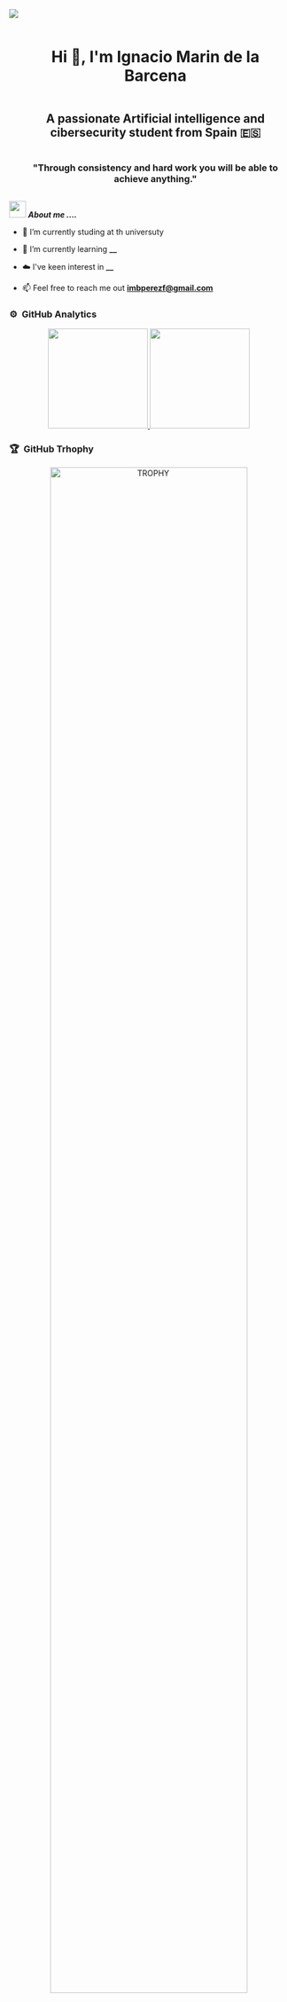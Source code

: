 <!--horizontal divider(gradiant)-->
<img src="https://user-images.githubusercontent.com/73097560/115834477-dbab4500-a447-11eb-908a-139a6edaec5c.gif">

<!--h1 without bottom border-->
<div id="user-content-toc">
  <ul align="center">
    <summary><h1 style="display: inline-block">Hi 👋, I'm Ignacio Marin de la Barcena</h1></summary>
    <h2 align="center">A passionate Artificial intelligence and cibersecurity student from Spain &#127466;&#127480</h2>
  </ul>
</div>

<!--h2 without bottom border-->
<div id="user-content-toc">
  <ul align="center">
    <summary><h3 style="display: inline-block">"Through consistency and hard work you will be able to achieve anything."</h3></summary>
  </ul>
</div>

<!--Intro start-->
<img src="https://media.giphy.com/media/iY8CRBdQXODJSCERIr/giphy.gif" width="30px">&nbsp;***About me ....***
- 🔭 I’m currently studing at th universuty

- 🌱 I’m currently learning **__**
- ☁️ I've keen interest in **__**

- 📫 Feel free to reach me out **imbperezf@gmail.com**

<!--Github analytics (start)-->
### ⚙️ &nbsp;GitHub Analytics

<p align="center">
<a href="https://github.com/AVS1508">
  <img height="180em" src="https://github-readme-stats-eight-theta.vercel.app/api?username=IgnacioMarinBarcena&show_icons=true&theme=IgnacioMarinBarcena&include_all_commits=true&count_private=true"/>
  <img height="180em" src="https://github-readme-stats-eight-theta.vercel.app/api/top-langs/?username=IgnacioMarinBarcena&layout=compact&langs_count=8&theme=IgnacioMarinBarcena"/>
</a>
</p>

<!--- trophy (start) -->
### 🏆 &nbsp;GitHub Trhophy

<div align=center>
  <a href="https://github.com/ryo-ma/github-profile-trophy" title="Go to Source">
      <img align="center" width=84% src="https://github-profile-trophy.vercel.app/?username=IgnacioMarinBarcena&theme=radical&row=1&column=7&margin-h=15&margin-w=5&no-bg=true" alt="TROPHY" />
    </a>
</div>

<!--Skills (start)-->
### 🛠 &nbsp;Skills
<p align="center">
  <a href="https://skillicons.dev">
    <img src="https://th.bing.com/th/id/OIP.BWugDHBz7qW9EOPZfSk7fgHaFx?pid=ImgDet&rs=1" alt="jupyter notebook" height="50"/>
    <img src="https://th.bing.com/th/id/R.98865e06d77faca32b3e118df119049e?rik=AU0%2bE0ROLAbnog&riu=http%3a%2f%2flogonoid.com%2fimages%2fintellij-idea-logo.png&ehk=CapqYnZAeX0cbsUWxFNWr913YwdQDC7OFt%2ftIAEb%2fBU%3d&risl=&pid=ImgRaw&r=0" alt="jetbrains" height="50"/>
    <img src="https://skillicons.dev/icons?i=py,cpp,mysql,mongodb,css,html,js,vscode,discord,powershell,ubuntu,jetbrains&perline=14"/>
        
  </a>
</p>

<!-- Connect with me -->
<!--h2 without bottom border-->
<div id="user-content-toc">
  <ul>
    <summary><h2 style="display: inline-block">🤝Connect With Me</h2></summary>
  </ul>
</div>

<!--icons and links-->
<p align="center">
<a href="https://www.linkedin.com/in/ignacio-marín-de-la-bárcena-pérez/" target="blank"><img align="center" src="https://user-images.githubusercontent.com/88904952/234979284-68c11d7f-1acc-4f0c-ac78-044e1037d7b0.png" alt="linkedin" height="50" width="50" /></a>
<a href="https://github.com/IgnacioMarinBarcena/CV_INGLES/blob/5d456208a3458fa90c800873526ac714f725f206/CV_Ignacio_Marin_Perez_ingles.pdf" target="_blank"><img align="center" src="https://th.bing.com/th/id/R.81d891919ad9d2d8321c508f8f6ca007?rik=vZh%2bhnOlD7gTnw&pid=ImgRaw&r=0" alt="cv" height="50" width="50"></a>
<a href="mailto:imbperezf@gmail.com" target="blank"><img align="center" src="https://seeklogo.com/images/G/gmail-new-2020-logo-32DBE11BB4-seeklogo.com.png" alt="imbper" height="30"/></a>
</p>

<!--horizontal divider(gradiant)-->
<img src="https://user-images.githubusercontent.com/73097560/115834477-dbab4500-a447-11eb-908a-139a6edaec5c.gif">

----------------------------------------------------------------------
Credits: [Ignacio Marín de la Bárcena](https://github.com/IgnacioMarinBarcena)

Last Edited on: 29/08/2023
